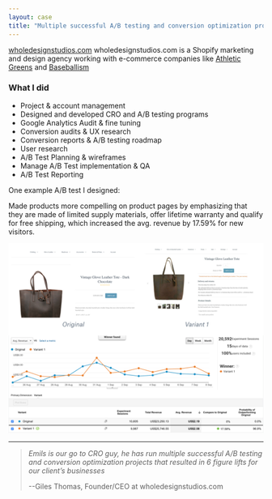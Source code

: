 ```yaml
---
layout: case
title: "Multiple successful A/B testing and conversion optimization projects that resulted in 6 figure lifts for our client’s businesses"
---
```


[wholedesignstudios.com](https://wholedesignstudios.com/) wholedesignstudios.com is a Shopify marketing and design agency working with e-commerce companies like [Athletic Greens](ttps://athleticgreens.com) and [Baseballism](https://www.baseballism.com/)

### What I did

* Project & account management
* Designed and developed CRO and A/B testing programs
* Google Analytics Audit & fine tuning
* Conversion audits & UX research
* Conversion reports & A/B testing roadmap
* User research
* A/B Test Planning & wireframes
* Manage A/B Test implementation & QA
* A/B Test Reporting

One example A/B test I designed:

Made products more compelling on product pages by emphasizing that they are made of limited supply materials, offer lifetime warranty and qualify for free shipping, which increased the avg. revenue by 17.59%  for new visitors.

<img src="/images/BB_ab_test.png">

---

>*Emils is our go to CRO guy, he has run multiple successful A/B testing and conversion optimization projects that resulted in 6 figure lifts for our client’s businesses*
>
> --Giles Thomas, Founder/CEO at wholedesignstudios.com


